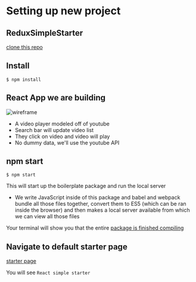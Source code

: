 # Setting up new project

## ReduxSimpleStarter
[clone this repo](https://github.com/StephenGrider/ReduxSimpleStarter)

## Install
`$ npm install`

## React App we are building
![wireframe](git@github.com:StephenGrider/ReduxSimpleStarter.git)

* A video player modeled off of youtube
* Search bar will update video list
* They click on video and video will play
* No dummy data, we'll use the youtube API

## npm start
`$ npm start`

This will start up the boilerplate package and run the local server
* We write JavaScript inside of this package and babel and webpack bundle all those files together, convert them to ES5 (which can be ran inside the browser) and then makes a local server available from which we can view all those files

Your terminal will show you that the entire [package is finished compiling](https://i.imgur.com/3qmPP7f.png)

## Navigate to default starter page
[starter page](http://localhost:8080/)

You will see `React simple starter`




